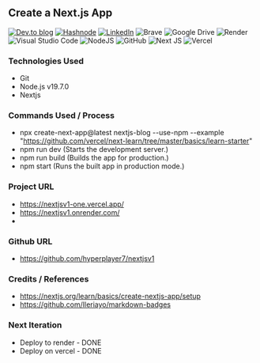 ## Create a Next.js App

<a target="_blank" href="https://dev.to/hyperplayer7">![Dev.to blog](https://img.shields.io/badge/dev.to-0A0A0A?style=for-the-badge&logo=dev.to&logoColor=white)</a>
<a target="_blank" href="https://shoshin.hashnode.dev/">![Hashnode](https://img.shields.io/badge/Hashnode-2962FF?style=for-the-badge&logo=hashnode&logoColor=white)</a>
<a target="_blank" href="https://www.linkedin.com/in/bryancarlsonchan/">![LinkedIn](https://img.shields.io/badge/linkedin-%230077B5.svg?style=for-the-badge&logo=linkedin&logoColor=white)</a>
![Brave](https://img.shields.io/badge/Brave-FB542B?style=for-the-badge&logo=Brave&logoColor=white)
![Google Drive](https://img.shields.io/badge/Google%20Drive-4285F4?style=for-the-badge&logo=googledrive&logoColor=white)
![Render](https://img.shields.io/badge/Render-%46E3B7.svg?style=for-the-badge&logo=render&logoColor=white)
![Visual Studio Code](https://img.shields.io/badge/Visual%20Studio%20Code-0078d7.svg?style=for-the-badge&logo=visual-studio-code&logoColor=white)
![NodeJS](https://img.shields.io/badge/node.js-6DA55F?style=for-the-badge&logo=node.js&logoColor=white)
![GitHub](https://img.shields.io/badge/github-%23121011.svg?style=for-the-badge&logo=github&logoColor=white)
![Next JS](https://img.shields.io/badge/Next-black?style=for-the-badge&logo=next.js&logoColor=white)
![Vercel](https://img.shields.io/badge/vercel-%23000000.svg?style=for-the-badge&logo=vercel&logoColor=white)


### Technologies Used
- Git
- Node.js v19.7.0
- Nextjs


### Commands Used / Process
- npx create-next-app@latest nextjs-blog --use-npm --example "https://github.com/vercel/next-learn/tree/master/basics/learn-starter"
- npm run dev (Starts the development server.)
- npm run build (Builds the app for production.)
- npm start (Runs the built app in production mode.)


### Project URL
- https://nextjsv1-one.vercel.app/
- https://nextjsv1.onrender.com/
- 

### Github URL
- https://github.com/hyperplayer7/nextjsv1

### Credits / References
- https://nextjs.org/learn/basics/create-nextjs-app/setup
- https://github.com/Ileriayo/markdown-badges


### Next Iteration
- Deploy to render - DONE
- Deploy on vercel - DONE
